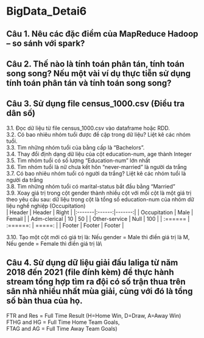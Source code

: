 # BigData_Detai6

## Câu 1. Nêu các đặc điểm của MapReduce Hadoop – so sánh với spark?
## Câu 2. Thế nào là tính toán phân tán, tính toán song song? Nếu một vài ví dụ thực tiễn sử dụng tính toán phân tán và tính toán song song?
## Câu 3. Sử dụng file census_1000.csv (Điều tra dân số)
3.1. Đọc dữ liệu từ file census_1000.csv vào dataframe hoặc RDD.  
3.2. Có bao nhiêu nhóm tuổi được đề cập trong dữ liệu? Liệt kê các nhóm tuổi.  
3.3. Tìm những nhóm tuổi của bằng cấp là “Bachelors”.  
3.4. Thay đổi định dạng dữ liệu của cột education-num, age thành Integer  
3.5. Tìm nhóm tuổi có số lượng “Education-num” lớn nhất  
3.6. Tìm nhóm tuổi là nữ chưa kết hôn “never-married” là người da trắng  
3.7. Có bao nhiêu nhóm tuổi có người da trắng? Liệt kê các nhóm tuổi là người da trắng  
3.8. Tìm những nhóm tuổi có marital-status bắt đầu bằng “Married”  
3.9. Xoay giá trị trong cột gender thành nhiều cột với mỗi cột là một giá trị theo yêu cầu sau: dữ liệu trong cột là tổng số education-num của nhóm dữ liệu nghề nghiệp (Occupitation)  
| Header | Header | Right  |
|:-------|:------:|-------:|
|  Occupitation  |  Male  |   Femail  |
|  Adm-clerical  |  10  |   50  |
|  Other-service  |  Null  |   100  |
| :====== | :======: | =====: |
| Footer | Footer | Footer |  

3.10. Tạo một cột mới có giá trị là: Nếu gender = Male thì điền giá trị là M, Nếu gende = Female thì điền giá trị là\\
## Câu 4. Sử dụng dữ liệu giải đấu laliga từ năm 2018 đến 2021 (file đính kèm) để thực hành stream tổng hợp tìm ra đội có số trận thua trên sân nhà nhiều nhất mùa giải, cùng với đó là tổng số bàn thua của họ.
FTR and Res = Full Time Result (H=Home Win, D=Draw, A=Away Win)  
FTHG and HG = Full Time Home Team Goals,  
FTAG and AG = Full Time Away Team Goals)  
